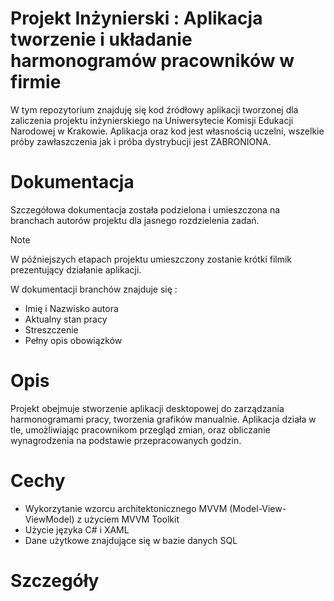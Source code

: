 # Projekt Inżynierski : Aplikacja tworzenie i układanie harmonogramów pracowników w firmie

W tym repozytorium znajduję się kod źródłowy aplikacji tworzonej dla zaliczenia projektu inżynierskiego na Uniwersytecie Komisji Edukacji Narodowej w Krakowie. Aplikacja oraz kod jest własnością uczelni, wszelkie próby zawłaszczenia jak i próba dystrybucji jest ZABRONIONA.

# Dokumentacja

Szczegółowa dokumentacja została podzielona i umieszczona na branchach autorów projektu dla jasnego rozdzielenia zadań. 
> [!NOTE]
> W późniejszych etapach projektu umieszczony zostanie krótki filmik prezentujący działanie aplikacji.

W dokumentacji branchów znajduje się :
* Imię i Nazwisko autora
* Aktualny stan pracy
* Streszczenie
* Pełny opis obowiązków

# Opis
Projekt obejmuje stworzenie aplikacji desktopowej do zarządzania harmonogramami pracy, tworzenia grafików manualnie. Aplikacja działa w tle, umożliwiając pracownikom przegląd zmian, oraz obliczanie wynagrodzenia na podstawie
przepracowanych godzin.

# Cechy
- Wykorzytanie wzorcu architektonicznego MVVM (Model-View-ViewModel) z użyciem MVVM Toolkit
- Użycie języka C# i XAML
- Dane użytkowe znajdujące się w bazie danych SQL

# Szczegóły
